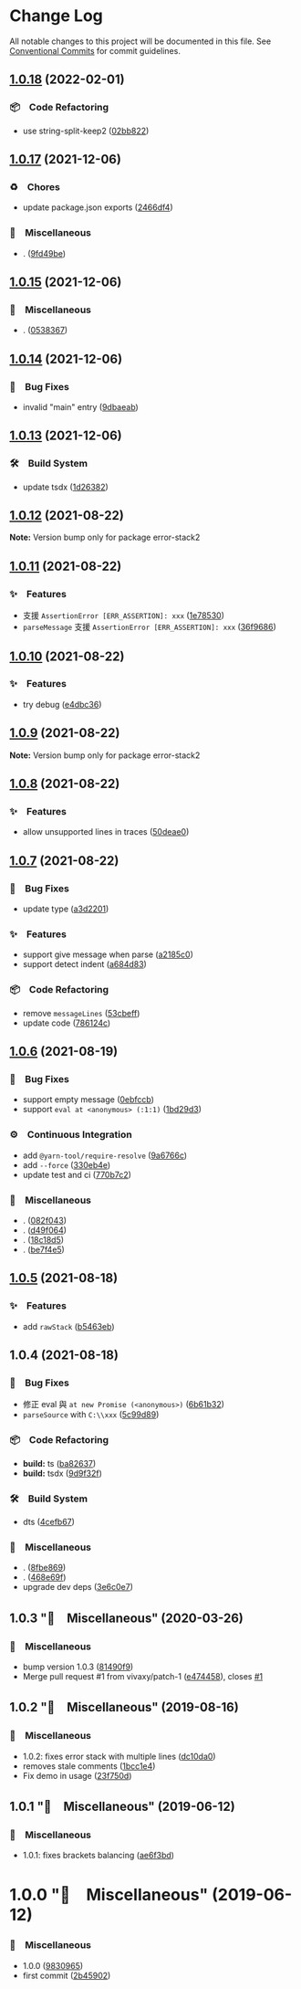 # Change Log

All notable changes to this project will be documented in this file.
See [Conventional Commits](https://conventionalcommits.org) for commit guidelines.

## [1.0.18](https://github.com/bluelovers/error-stack/compare/error-stack2@1.0.17...error-stack2@1.0.18) (2022-02-01)


### 📦　Code Refactoring

* use string-split-keep2 ([02bb822](https://github.com/bluelovers/error-stack/commit/02bb822f6fc1a1b34335c64fc8907c63362e834f))





## [1.0.17](https://github.com/bluelovers/error-stack/compare/error-stack2@1.0.15...error-stack2@1.0.17) (2021-12-06)


### ♻️　Chores

* update package.json exports ([2466df4](https://github.com/bluelovers/error-stack/commit/2466df47d2c8be6b0126067cbef2915d243f487e))


### 🔖　Miscellaneous

* . ([9fd49be](https://github.com/bluelovers/error-stack/commit/9fd49be026f0f3a1e8f90f85005270453998b34e))





## [1.0.15](https://github.com/bluelovers/error-stack/compare/error-stack2@1.0.14...error-stack2@1.0.15) (2021-12-06)


### 🔖　Miscellaneous

* . ([0538367](https://github.com/bluelovers/error-stack/commit/0538367c454c4fead374ac8954a3c7324177e13e))





## [1.0.14](https://github.com/bluelovers/error-stack/compare/error-stack2@1.0.13...error-stack2@1.0.14) (2021-12-06)


### 🐛　Bug Fixes

* invalid "main" entry ([9dbaeab](https://github.com/bluelovers/error-stack/commit/9dbaeaba7d53cafad267059c71d44d1a4ce7dda5))





## [1.0.13](https://github.com/bluelovers/error-stack/compare/error-stack2@1.0.12...error-stack2@1.0.13) (2021-12-06)


### 🛠　Build System

* update tsdx ([1d26382](https://github.com/bluelovers/error-stack/commit/1d263825597dfdc0f46c388b2f85b82d890cca4d))





## [1.0.12](https://github.com/bluelovers/error-stack/compare/error-stack2@1.0.11...error-stack2@1.0.12) (2021-08-22)

**Note:** Version bump only for package error-stack2





## [1.0.11](https://github.com/bluelovers/error-stack/compare/error-stack2@1.0.10...error-stack2@1.0.11) (2021-08-22)


### ✨　Features

* 支援 `AssertionError [ERR_ASSERTION]: xxx` ([1e78530](https://github.com/bluelovers/error-stack/commit/1e785304b72a5dcc3e8509f78886ce6ac27a535b))
* `parseMessage` 支援 `AssertionError [ERR_ASSERTION]: xxx` ([36f9686](https://github.com/bluelovers/error-stack/commit/36f96867499be4bbef60f5895bcf728df7756aa0))





## [1.0.10](https://github.com/bluelovers/error-stack/compare/error-stack2@1.0.9...error-stack2@1.0.10) (2021-08-22)


### ✨　Features

* try debug ([e4dbc36](https://github.com/bluelovers/error-stack/commit/e4dbc36bad980590cbb00db57c116a8b27b630fa))





## [1.0.9](https://github.com/bluelovers/error-stack/compare/error-stack2@1.0.8...error-stack2@1.0.9) (2021-08-22)

**Note:** Version bump only for package error-stack2





## [1.0.8](https://github.com/bluelovers/error-stack/compare/error-stack2@1.0.7...error-stack2@1.0.8) (2021-08-22)


### ✨　Features

* allow unsupported lines in traces ([50deae0](https://github.com/bluelovers/error-stack/commit/50deae073a75813f2cc0adba7d0ecf558a0a055c))





## [1.0.7](https://github.com/bluelovers/error-stack/compare/error-stack2@1.0.6...error-stack2@1.0.7) (2021-08-22)


### 🐛　Bug Fixes

* update type ([a3d2201](https://github.com/bluelovers/error-stack/commit/a3d220185e378f6de678eada352d53bfb7c843db))


### ✨　Features

* support give message when parse ([a2185c0](https://github.com/bluelovers/error-stack/commit/a2185c093638ba4102aa0cd0cfa435744111fc68))
* support detect indent ([a684d83](https://github.com/bluelovers/error-stack/commit/a684d83440bb26ff47d6f1430bda509c400b09ef))


### 📦　Code Refactoring

* remove `messageLines` ([53cbeff](https://github.com/bluelovers/error-stack/commit/53cbeff4666b6f58df47482a70ebc18e6b7e124a))
* update code ([786124c](https://github.com/bluelovers/error-stack/commit/786124c044f4a3316c4d6eb028e7e4e75b0976bc))





## [1.0.6](https://github.com/bluelovers/error-stack/compare/error-stack2@1.0.5...error-stack2@1.0.6) (2021-08-19)


### 🐛　Bug Fixes

* support empty message ([0ebfccb](https://github.com/bluelovers/error-stack/commit/0ebfccb36762055e4cba244bd3a941db1bb6da25))
* support `eval at <anonymous> (:1:1)` ([1bd29d3](https://github.com/bluelovers/error-stack/commit/1bd29d3af83739d58bfa4c109430ab37244f85e3))


### ⚙️　Continuous Integration

* add `@yarn-tool/require-resolve` ([9a6766c](https://github.com/bluelovers/error-stack/commit/9a6766c279b3662694f20e5fcd9286973544f76c))
* add `--force` ([330eb4e](https://github.com/bluelovers/error-stack/commit/330eb4e997d79baa831739e763890a00b934cd55))
* update test and ci ([770b7c2](https://github.com/bluelovers/error-stack/commit/770b7c2faec0f6b1095e7e77e674cb32ff29e573))


### 🔖　Miscellaneous

* . ([082f043](https://github.com/bluelovers/error-stack/commit/082f043864f246cefc347134b1d5847292eaa88a))
* . ([d49f064](https://github.com/bluelovers/error-stack/commit/d49f064d586ac9d6138bd5751107ca49690e96ed))
* . ([18c18d5](https://github.com/bluelovers/error-stack/commit/18c18d518c1a61b7e4d9da53c0f2cc21ee43e77e))
* . ([be7f4e5](https://github.com/bluelovers/error-stack/commit/be7f4e549645075cee173f75d14ca526f1dec9bb))





## [1.0.5](https://github.com/bluelovers/error-stack/compare/error-stack2@1.0.4...error-stack2@1.0.5) (2021-08-18)


### ✨　Features

* add `rawStack` ([b5463eb](https://github.com/bluelovers/error-stack/commit/b5463ebac4bd47117d3799df3bf619a131a56607))





## 1.0.4 (2021-08-18)


### 🐛　Bug Fixes

* 修正 eval 與 `at new Promise (<anonymous>)` ([6b61b32](https://github.com/bluelovers/error-stack/commit/6b61b32abc58bceb6bd48b5b7b11a4081ebff8d7))
* `parseSource` with `C:\\xxx` ([5c99d89](https://github.com/bluelovers/error-stack/commit/5c99d89a774e31e2798b2496b87ac0720b55c0b5))


### 📦　Code Refactoring

* **build:** ts ([ba82637](https://github.com/bluelovers/error-stack/commit/ba826377c59130ebc2c2262d9775b7474f6ad10b))
* **build:** tsdx ([9d9f32f](https://github.com/bluelovers/error-stack/commit/9d9f32fd2bb7aa087b8666a16dfcc555429b806d))


### 🛠　Build System

* dts ([4cefb67](https://github.com/bluelovers/error-stack/commit/4cefb6719a4278b1522cba7a9d036f661666042e))


### 🔖　Miscellaneous

* . ([8fbe869](https://github.com/bluelovers/error-stack/commit/8fbe8698e575e53a995c648d775e78937c830d61))
* . ([468e69f](https://github.com/bluelovers/error-stack/commit/468e69f3dbf98e0e79609dc0073cbe29b74c025d))
* upgrade dev deps ([3e6c0e7](https://github.com/bluelovers/error-stack/commit/3e6c0e7e5c289fc2ffbbb79ec7e7b5804e836eea))



## 1.0.3 "🔖　Miscellaneous" (2020-03-26)


### 🔖　Miscellaneous

* bump version 1.0.3 ([81490f9](https://github.com/bluelovers/error-stack/commit/81490f958529c0a167315c430f89f181df0c832b))
* Merge pull request #1 from vivaxy/patch-1 ([e474458](https://github.com/bluelovers/error-stack/commit/e4744588d61709eb78c7ef614aca9c4152f84713)), closes [#1](https://github.com/bluelovers/error-stack/issues/1)



## 1.0.2 "🔖　Miscellaneous" (2019-08-16)


### 🔖　Miscellaneous

* 1.0.2: fixes error stack with multiple lines ([dc10da0](https://github.com/bluelovers/error-stack/commit/dc10da00ad98b1652c78704186ed7bf625bd131f))
* removes stale comments ([1bcc1e4](https://github.com/bluelovers/error-stack/commit/1bcc1e4fbfd76088e932a0dfe07ff4072377176b))
* Fix demo in usage ([23f750d](https://github.com/bluelovers/error-stack/commit/23f750dc5c7756937a72010a4faf262366c1b9fc))



## 1.0.1 "🔖　Miscellaneous" (2019-06-12)


### 🔖　Miscellaneous

* 1.0.1: fixes brackets balancing ([ae6f3bd](https://github.com/bluelovers/error-stack/commit/ae6f3bd658b851df68d23d94bf7b5da1358e9127))



# 1.0.0 "🔖　Miscellaneous" (2019-06-12)


### 🔖　Miscellaneous

* 1.0.0 ([9830965](https://github.com/bluelovers/error-stack/commit/983096562114b42f8a3eceb10ebeaa3a5a405eb3))
* first commit ([2b45902](https://github.com/bluelovers/error-stack/commit/2b459022ffea7702026a6d2e42167dfeae0dba8d))
